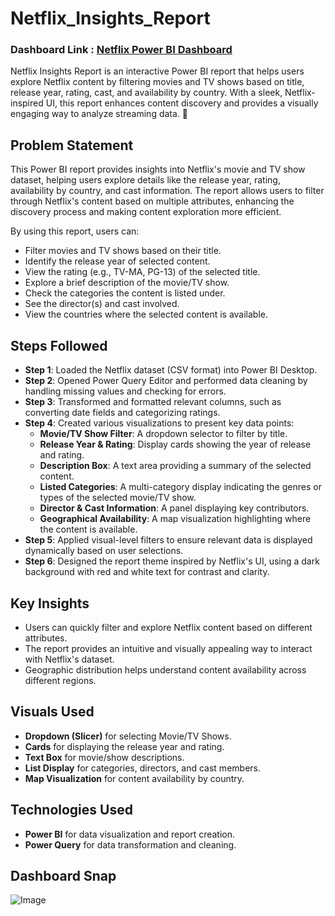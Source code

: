 # Netflix_Insights_Report
### Dashboard Link : [Netflix Power BI Dashboard](https://app.powerbi.com/groups/me/reports/37c4fcae-9f72-4725-ac9d-68373b251709/be44d5194675a9b4e7ae?experience=power-bi)
Netflix Insights Report is an interactive Power BI report that helps users explore Netflix content by filtering movies and TV shows based on title, release year, rating, cast, and availability by country. With a sleek, Netflix-inspired UI, this report enhances content discovery and provides a visually engaging way to analyze streaming data. 🚀

## Problem Statement

This Power BI report provides insights into Netflix's movie and TV show dataset, helping users explore details like the release year, rating, availability by country, and cast information. The report allows users to filter through Netflix's content based on multiple attributes, enhancing the discovery process and making content exploration more efficient.

By using this report, users can:
- Filter movies and TV shows based on their title.
- Identify the release year of selected content.
- View the rating (e.g., TV-MA, PG-13) of the selected title.
- Explore a brief description of the movie/TV show.
- Check the categories the content is listed under.
- See the director(s) and cast involved.
- View the countries where the selected content is available.

## Steps Followed

- **Step 1**: Loaded the Netflix dataset (CSV format) into Power BI Desktop.
- **Step 2**: Opened Power Query Editor and performed data cleaning by handling missing values and checking for errors.
- **Step 3**: Transformed and formatted relevant columns, such as converting date fields and categorizing ratings.
- **Step 4**: Created various visualizations to present key data points:
  - **Movie/TV Show Filter**: A dropdown selector to filter by title.
  - **Release Year & Rating**: Display cards showing the year of release and rating.
  - **Description Box**: A text area providing a summary of the selected content.
  - **Listed Categories**: A multi-category display indicating the genres or types of the selected movie/TV show.
  - **Director & Cast Information**: A panel displaying key contributors.
  - **Geographical Availability**: A map visualization highlighting where the content is available.
- **Step 5**: Applied visual-level filters to ensure relevant data is displayed dynamically based on user selections.
- **Step 6**: Designed the report theme inspired by Netflix's UI, using a dark background with red and white text for contrast and clarity.

## Key Insights

- Users can quickly filter and explore Netflix content based on different attributes.
- The report provides an intuitive and visually appealing way to interact with Netflix's dataset.
- Geographic distribution helps understand content availability across different regions.

## Visuals Used

- **Dropdown (Slicer)** for selecting Movie/TV Shows.
- **Cards** for displaying the release year and rating.
- **Text Box** for movie/show descriptions.
- **List Display** for categories, directors, and cast members.
- **Map Visualization** for content availability by country.

## Technologies Used

- **Power BI** for data visualization and report creation.
- **Power Query** for data transformation and cleaning.

## Dashboard Snap
![Image](https://github.com/user-attachments/assets/f601c631-78c8-4781-83f4-795f2f593e8e)
